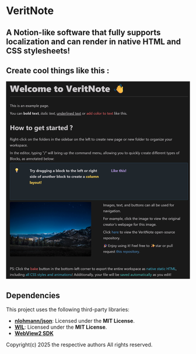 # VeritNote

## A Notion-like software that fully supports localization and can render in native HTML and CSS stylesheets!

## Create cool things like this :

![](./cover.png)

## Dependencies

This project uses the following third-party libraries:

* [**nlohmann/json**](https://github.com/nlohmann/json): Licensed under the **MIT License**.
* [**WIL**](https://github.com/microsoft/wil): Licensed under the **MIT License**.
* [**WebView2 SDK**](https://developer.microsoft.com/en-us/microsoft-edge/webview2)

Copyright(c) 2025 the respective authors
All rights reserved.